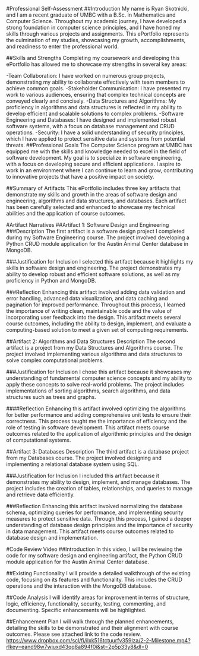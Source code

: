 #Professional Self-Assessment
##Introduction
My name is Ryan Skotnicki, and I am a recent graduate of UMBC with a B.Sc. in Mathematics and Computer Science. Throughout my academic journey, I have developed a strong foundation in computer science principles, and I have honed my skills through various projects and assignments. This ePortfolio represents the culmination of my studies, showcasing my growth, accomplishments, and readiness to enter the professional world.

##Skills and Strengths
Completing my coursework and developing this ePortfolio has allowed me to showcase my strengths in several key areas:

-Team Collaboration: I have worked on numerous group projects, demonstrating my ability to collaborate effectively with team members to achieve common goals.
-Stakeholder Communication: I have presented my work to various audiences, ensuring that complex technical concepts are conveyed clearly and concisely.
-Data Structures and Algorithms: My proficiency in algorithms and data structures is reflected in my ability to develop efficient and scalable solutions to complex problems.
-Software Engineering and Databases: I have designed and implemented robust software systems, with a focus on database management and CRUD operations.
-Security: I have a solid understanding of security principles, which I have applied to protect sensitive data and systems from potential threats.
##Professional Goals
The Computer Science program at UMBC has equipped me with the skills and knowledge needed to excel in the field of software development. My goal is to specialize in software engineering, with a focus on developing secure and efficient applications. I aspire to work in an environment where I can continue to learn and grow, contributing to innovative projects that have a positive impact on society.

##Summary of Artifacts
This ePortfolio includes three key artifacts that demonstrate my skills and growth in the areas of software design and engineering, algorithms and data structures, and databases. Each artifact has been carefully selected and enhanced to showcase my technical abilities and the application of course outcomes.

#Artifact Narratives
##Artifact 1: Software Design and Engineering
###Description
The first artifact is a software design project I completed during my Software Engineering course. The project involved developing a Python CRUD module application for the Austin Animal Center database in MongoDB.

###Justification for Inclusion
I selected this artifact because it highlights my skills in software design and engineering. The project demonstrates my ability to develop robust and efficient software solutions, as well as my proficiency in Python and MongoDB.

###Reflection
Enhancing this artifact involved adding data validation and error handling, advanced data visualization, and data caching and pagination for improved performance. Throughout this process, I learned the importance of writing clean, maintainable code and the value of incorporating user feedback into the design. This artifact meets several course outcomes, including the ability to design, implement, and evaluate a computing-based solution to meet a given set of computing requirements.

##Artifact 2: Algorithms and Data Structures
Description
The second artifact is a project from my Data Structures and Algorithms course. The project involved implementing various algorithms and data structures to solve complex computational problems.

###Justification for Inclusion
I chose this artifact because it showcases my understanding of fundamental computer science concepts and my ability to apply these concepts to solve real-world problems. The project includes implementations of sorting algorithms, search algorithms, and data structures such as trees and graphs.

####Reflection
Enhancing this artifact involved optimizing the algorithms for better performance and adding comprehensive unit tests to ensure their correctness. This process taught me the importance of efficiency and the role of testing in software development. This artifact meets course outcomes related to the application of algorithmic principles and the design of computational systems.

##Artifact 3: Databases
Description
The third artifact is a database project from my Databases course. The project involved designing and implementing a relational database system using SQL.

###Justification for Inclusion
I included this artifact because it demonstrates my ability to design, implement, and manage databases. The project includes the creation of tables, relationships, and queries to manage and retrieve data efficiently.

###Reflection
Enhancing this artifact involved normalizing the database schema, optimizing queries for performance, and implementing security measures to protect sensitive data. Through this process, I gained a deeper understanding of database design principles and the importance of security in data management. This artifact meets course outcomes related to database design and implementation.

#Code Review Video
##Introduction
In this video, I will be reviewing the code for my software design and engineering artifact, the Python CRUD module application for the Austin Animal Center database.

##Existing Functionality
I will provide a detailed walkthrough of the existing code, focusing on its features and functionality. This includes the CRUD operations and the interaction with the MongoDB database.

##Code Analysis
I will identify areas for improvement in terms of structure, logic, efficiency, functionality, security, testing, commenting, and documenting. Specific enhancements will be highlighted.

##Enhancement Plan
I will walk through the planned enhancements, detailing the skills to be demonstrated and their alignment with course outcomes.
Please see attached link to the code review.
https://www.dropbox.com/scl/fi/ilxk516tctuurfv359lza/2-2-Milestone.mp4?rlkey=eand98w7wjuxd43qq8a894f0i&st=2p5p33y8&dl=0



 
